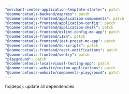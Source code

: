 ```yaml
---
"merchant-center-application-template-starter": patch
"@commercetools-backend/express": patch
"@commercetools-frontend/application-components": patch
"@commercetools-frontend/application-config": patch
"@commercetools-frontend/application-shell": patch
"@commercetools-frontend/eslint-config-mc-app": patch
"@commercetools-frontend/i18n": patch
"@commercetools-frontend/jest-preset-mc-app": patch
"@commercetools-frontend/mc-scripts": patch
"@commercetools-frontend/react-notifications": patch
"@commercetools-frontend/sentry": patch
"playground": patch
"@commercetools-local/visual-testing-app": patch
"@commercetools-website/custom-applications": patch
"@commercetools-website/components-playground": patch
---
```


fix(deps): update all dependencies
